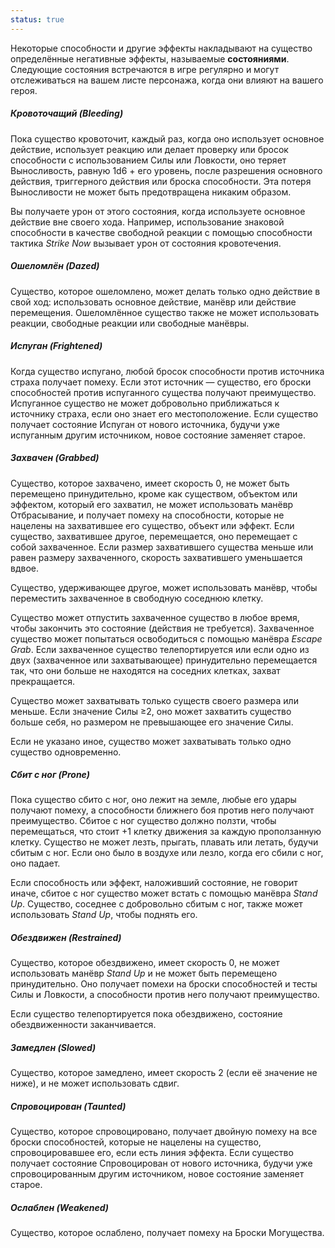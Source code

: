 ```yaml
---
status: true
---
```


Некоторые способности и другие эффекты накладывают на существо определённые негативные эффекты, называемые **состояниями**. Следующие состояния встречаются в игре регулярно и могут отслеживаться на вашем листе персонажа, когда они влияют на вашего героя.

##### Кровоточащий (Bleeding)

Пока существо кровоточит, каждый раз, когда оно использует основное действие, использует реакцию или делает проверку или бросок способности с использованием Силы или Ловкости, оно теряет Выносливость, равную 1d6 + его уровень, после разрешения основного действия, триггерного действия или броска способности. Эта потеря Выносливости не может быть предотвращена никаким образом.

Вы получаете урон от этого состояния, когда используете основное действие вне своего хода. Например, использование знаковой способности в качестве свободной реакции с помощью способности тактика _Strike Now_ вызывает урон от состояния кровотечения.

##### Ошеломлён (Dazed)

Существо, которое ошеломлено, может делать только одно действие в свой ход: использовать основное действие, манёвр или действие перемещения. Ошеломлённое существо также не может использовать реакции, свободные реакции или свободные манёвры.

##### Испуган (Frightened)

Когда существо испугано, любой бросок способности против источника страха получает помеху. Если этот источник — существо, его броски способностей против испуганного существа получают преимущество. Испуганное существо не может добровольно приближаться к источнику страха, если оно знает его местоположение. Если существо получает состояние Испуган от нового источника, будучи уже испуганным другим источником, новое состояние заменяет старое.

##### Захвачен (Grabbed)

Существо, которое захвачено, имеет скорость 0, не может быть перемещено принудительно, кроме как существом, объектом или эффектом, который его захватил, не может использовать манёвр Отбрасывание, и получает помеху на способности, которые не нацелены на захватившее его существо, объект или эффект. Если существо, захватившее другое, перемещается, оно перемещает с собой захваченное. Если размер захватившего существа меньше или равен размеру захваченного, скорость захватившего уменьшается вдвое.

Существо, удерживающее другое, может использовать манёвр, чтобы переместить захваченное в свободную соседнюю клетку.

Существо может отпустить захваченное существо в любое время, чтобы закончить это состояние (действия не требуется). Захваченное существо может попытаться освободиться с помощью манёвра _Escape Grab_. Если захваченное существо телепортируется или если одно из двух (захваченное или захватывающее) принудительно перемещается так, что они больше не находятся на соседних клетках, захват прекращается.

Существо может захватывать только существ своего размера или меньше. Если значение Силы ≥2, оно может захватить существо больше себя, но размером не превышающее его значение Силы.

Если не указано иное, существо может захватывать только одно существо одновременно.

##### Сбит с ног (Prone)

Пока существо сбито с ног, оно лежит на земле, любые его удары получают помеху, а способности ближнего боя против него получают преимущество. Сбитое с ног существо должно ползти, чтобы перемещаться, что стоит +1 клетку движения за каждую проползанную клетку. Существо не может лезть, прыгать, плавать или летать, будучи сбитым с ног. Если оно было в воздухе или лезло, когда его сбили с ног, оно падает.

Если способность или эффект, наложивший состояние, не говорит иначе, сбитое с ног существо может встать с помощью манёвра _Stand Up_. Существо, соседнее с добровольно сбитым с ног, также может использовать _Stand Up_, чтобы поднять его.

##### Обездвижен (Restrained)

Существо, которое обездвижено, имеет скорость 0, не может использовать манёвр _Stand Up_ и не может быть перемещено принудительно. Оно получает помехи на броски способностей и тесты Силы и Ловкости, а способности против него получают преимущество.

Если существо телепортируется пока обездвижено, состояние обездвиженности заканчивается.

##### Замедлен (Slowed)

Существо, которое замедлено, имеет скорость 2 (если её значение не ниже), и не может использовать сдвиг.

##### Спровоцирован (Taunted)

Существо, которое спровоцировано, получает двойную помеху на все броски способностей, которые не нацелены на существо, спровоцировавшее его, если есть линия эффекта. Если существо получает состояние Спровоцирован от нового источника, будучи уже спровоцированным другим источником, новое состояние заменяет старое.

##### Ослаблен (Weakened)

Существо, которое ослаблено, получает помеху на Броски Могущества.